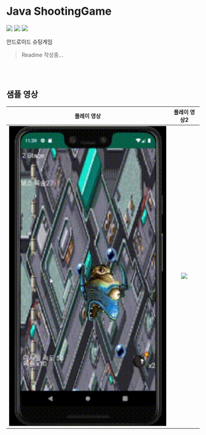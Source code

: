 Java ShootingGame
===

<a href="https://myengineering.tistory.com/"><img src="https://img.shields.io/badge/blog-myengineering-red.svg" /></a>
<a href="#"><img src="https://img.shields.io/github/last-commit/manduMY/2019.06.20_ShootingGame-App.svg?style=flat" /></a>
<a href="#"><img src="https://img.shields.io/github/languages/top/manduMY/2019.06.20_ShootingGame-App.svg?colorB=yellow&style=flat" /></a>

안드로이드 슈팅게임

> Readme 작성중...

<br/>





<br/>

샘플 영상
---

| 플레이 영상 | 플레이 영상2 |
|:----------------------------------------:|:-----------------------------------------:|
|<img src="markdown/img/shooting.gif" width=500 />|<img src="markdown/img/shooting2.gif" width=500 />|
